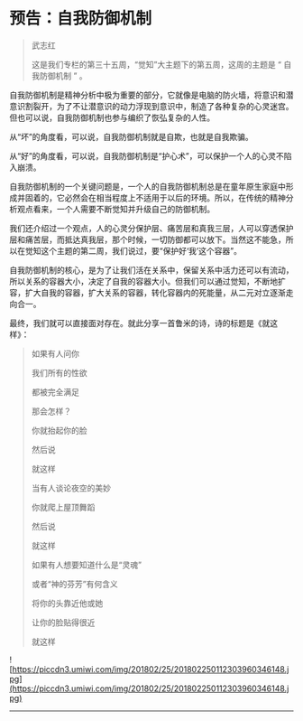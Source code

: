 # 预告：自我防御机制

> 武志红
> 
> 这是我们专栏的第三十五周，“觉知”大主题下的第五周，这周的主题是 “ 自我防御机制 ” 。

自我防御机制是精神分析中极为重要的部分，它就像是电脑的防火墙，将意识和潜意识割裂开，为了不让潜意识的动力浮现到意识中，制造了各种复杂的心灵迷宫。但也可以说，自我防御机制也参与编织了恢弘复杂的人性。

从“坏”的角度看，可以说，自我防御机制就是自欺，也就是自我欺骗。

从“好”的角度看，可以说，自我防御机制是“护心术”，可以保护一个人的心灵不陷入崩溃。

自我防御机制的一个关键问题是，一个人的自我防御机制总是在童年原生家庭中形成并固着的，它必然会在相当程度上不适用于以后的环境。所以，在传统的精神分析观点看来，一个人需要不断觉知并升级自己的防御机制。

我们还介绍过一个观点，人的心灵分保护层、痛苦层和真我三层，人可以穿透保护层和痛苦层，而抵达真我层，那个时候，一切防御都可以放下。当然这不能急，所以在觉知这个主题的第二周，我们说过，要“保护好‘我’这个容器”。

自我防御机制的核心，是为了让我们活在关系中，保留关系中活力还可以有流动，所以关系的容器大小，决定了自我的容器大小。但我们可以通过觉知，不断地扩容，扩大自我的容器，扩大关系的容器，转化容器内的死能量，从二元对立逐渐走向合一。

最终，我们就可以直接面对存在。就此分享一首鲁米的诗，诗的标题是《就这样》：

> 如果有人问你
> 
> 我们所有的性欲
> 
> 都被完全满足
> 
> 那会怎样？
> 
> 你就抬起你的脸
> 
> 然后说
> 
> 就这样 
> 
> 
> 
> 当有人谈论夜空的美妙
> 
> 你就爬上屋顶舞蹈
> 
> 然后说
> 
> 就这样
> 
> 
> 
> 如果有人想要知道什么是“灵魂”
> 
> 或者“神的芬芳”有何含义
> 
> 将你的头靠近他或她
> 
> 让你的脸贴得很近
> 
> 就这样

![https://piccdn3.umiwi.com/img/201802/25/201802250112303960346148.jpg](https://piccdn3.umiwi.com/img/201802/25/201802250112303960346148.jpg)

---
